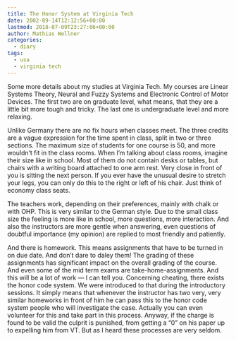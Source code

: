 ```yaml
---
title: The Honor System at Virginia Tech
date: 2002-09-14T12:12:56+00:00
lastmod: 2018-07-09T23:27:06+00:00
author: Mathias Wellner
categories:
  - diary
tags:
  - usa
  - virginia tech
---
```

Some more details about my studies at Virginia Tech. My courses are Linear Systems Theory, Neural and Fuzzy Systems and Electronic Control of Motor Devices. The first two are on graduate level, what means, that they are a little bit more tough and tricky. The last one is undergraduate level and more relaxing.

Unlike Germany there are no fix hours when classes meet. The three credits are a vague expression for the time spent in class, split in two or three sections. The maximum size of students for one course is 50, and more wouldn&#8217;t fit in the class rooms. When I&#8217;m talking about class rooms, imagine their size like in school. Most of them do not contain desks or tables, but chairs with a writing board attached to one arm rest. Very close in front of you is sitting the next person. If you ever have the unusual desire to stretch your legs, you can only do this to the right or left of his chair. Just think of economy class seats.

The teachers work, depending on their preferences, mainly with chalk or with OHP. This is very similar to the German style. Due to the small class size the feeling is more like in school, more questions, more interaction. And also the instructors are more gentle when answering, even questions of doubtful importance (my opinion) are replied to most friendly and patiently.

And there is homework. This means assignments that have to be turned in on due date. And don&#8217;t dare to daley them! The grading of these assignments has significant impact on the overall grading of the course. And even some of the mid term exams are take-home-assignments. And this will be a lot of work &mdash; I can tell you. Concerning cheating, there exists the honor code system. We were introduced to that during the introductory sessions. It simply means that whenever the instructor has two very, very similar homeworks in front of him he can pass this to the honor code system people who will investigate the case. Actually you can even volunteer for this and take part in this process. Anyway, if the charge is found to be valid the culprit is punished, from getting a &#8220;0&#8221; on his paper up to expelling him from VT. But as I heard these processes are very seldom.